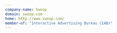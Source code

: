 ```yaml
---
company-name: Swoop
domain: swoop.com
home: http://www.swoop.com/
member-of: "Interactive Advertising Bureau (IAB)"
---
```




